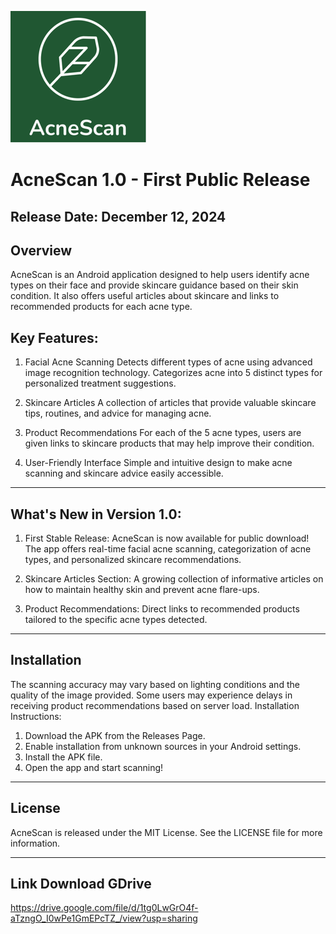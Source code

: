 ![](AcneScanFinal.png)

# AcneScan 1.0 - First Public Release
## Release Date: December 12, 2024


## Overview
AcneScan is an Android application designed to help users identify acne types on their face and provide skincare guidance based on their skin condition. It also offers useful articles about skincare and links to recommended products for each acne type.

## Key Features:
1. Facial Acne Scanning
   Detects different types of acne using advanced image recognition technology.
Categorizes acne into 5 distinct types for personalized treatment suggestions.

2. Skincare Articles
   A collection of articles that provide valuable skincare tips, routines, and advice for managing acne.

3. Product Recommendations
   For each of the 5 acne types, users are given links to skincare products that may help improve their condition.
   
5. User-Friendly Interface
   Simple and intuitive design to make acne scanning and skincare advice easily accessible.

---

## What's New in Version 1.0:
1. First Stable Release:
AcneScan is now available for public download! The app offers real-time facial acne scanning, categorization of acne types, and personalized skincare recommendations.

2. Skincare Articles Section:
A growing collection of informative articles on how to maintain healthy skin and prevent acne flare-ups.

3. Product Recommendations:
Direct links to recommended products tailored to the specific acne types detected.

---

## Installation
The scanning accuracy may vary based on lighting conditions and the quality of the image provided.
Some users may experience delays in receiving product recommendations based on server load.
Installation Instructions:
1. Download the APK from the Releases Page.
2. Enable installation from unknown sources in your Android settings.
3. Install the APK file.
4. Open the app and start scanning!

---

## License
AcneScan is released under the MIT License. See the LICENSE file for more information.

---

## Link Download GDrive
https://drive.google.com/file/d/1tg0LwGrO4f-aTzngO_I0wPe1GmEPcTZ_/view?usp=sharing
